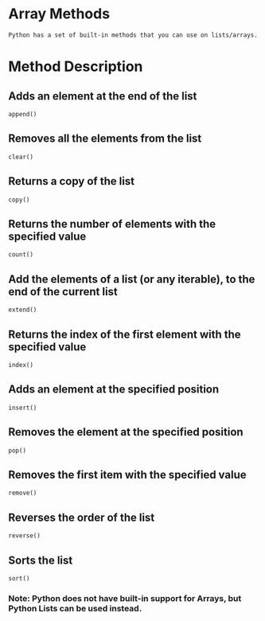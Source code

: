 # Array Methods
	Python has a set of built-in methods that you can use on lists/arrays.

# Method 	Description
## Adds an element at the end of the list
	append()	
## Removes all the elements from the list
	clear()	
## Returns a copy of the list
	copy()	
## Returns the number of elements with the specified value
	count()	
## Add the elements of a list (or any iterable), to the end of the current list
	extend()	
## Returns the index of the first element with the specified value
	index()	
## Adds an element at the specified position
	insert()	
## Removes the element at the specified position
	pop()	
## Removes the first item with the specified value
	remove()	
## Reverses the order of the list
	reverse()	
## Sorts the list
	sort()	

### Note: Python does not have built-in support for Arrays, but Python Lists can be used instead.

